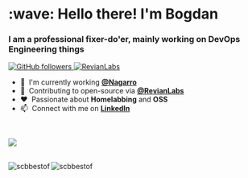 <h1 align="left" id="macropower-title">:wave: Hello there! I'm Bogdan</h1>
<h3 align="left">I am a professional fixer-do'er, mainly working on DevOps Engineering things</h3>

<p align="left">
  <a href="https://github.com/scbbestof?tab=followers">
    <img alt="GitHub followers" src="https://img.shields.io/github/followers/scbbestof?color=green&logo=github">
  </a>
  <a href="https://github.com/scbbestof?tab=followers">
    <img alt="RevianLabs" src="https://img.shields.io/website?up_message=online&url=https%3A%2F%2Frevianlabs.com">
  </a>
  
</p>

- :office: &nbsp;I'm currently working **[@Nagarro](https://www.nagarro.com/en)**
- :microscope: &nbsp;Contributing to open-source via  **[@RevianLabs](https://www.revianlabs.com)**
- :heart: &nbsp;Passionate about **Homelabbing** and **OSS**
- :mailbox: &nbsp;Connect with me on **[LinkedIn](https://www.linkedin.com/in/bogdansocaciu/)**

<br>

<p align="left">
  <a href="https://skillicons.dev">
    <img src="https://skillicons.dev/icons?i=aws,azure,docker,kubernetes,openshift,python,jenkins,ansible,bash,linux,java,spring,go,mongodb,mysql,postgres,redis,raspberrypi,cloudflare,gitlab,github,prometheus,grafana,heroku&perline=12"/>
  </a>
</p>
<p align="center">
<!--   <img height="46" src="https://cdn.jsdelivr.net/gh/devicons/devicon/icons/terraform/terraform-original.svg">
  <img height="46" src="https://cncf-branding.netlify.app/img/projects/helm/icon/white/helm-icon-white.svg"> -->
</p>

<br>

<a href="#scbbestof-github">
  <img align="left" src="https://raw.githubusercontent.com/scbbestof/github-stats-transparent/output/generated/overview.svg" alt="scbbestof" align="right" />
</a>

<a href="#scbbestof-github">
  <img align="left" src="https://raw.githubusercontent.com/scbbestof/github-stats-transparent/output/generated/languages.svg" alt="scbbestof" align="right" />
</a>


